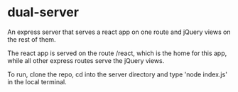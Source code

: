 # dual-server
An express server that serves a react app on one route and jQuery views on the rest of them.

The react app is served on the route /react, which is the home for this app, while all other express routes serve the jQuery views. 

To run, clone the repo, cd into the server directory and type 'node index.js' in the local terminal.
